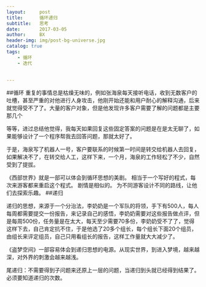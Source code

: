 ```yaml
---
layout:     post
title:      循环递归
subtitle:   思考
date:       2017-03-05
author:     BX
header-img: img/post-bg-universe.jpg
catalog: true
tags:
    - 循环
    - 迭代
    
    
---
```




##循环
  重复的事情总是枯燥无味的，例如张海泉每天接听电话，收到无数客户的吐槽，甚至严重的对他进行人身攻击，他刚开始还能和用户耐心的解释沟通，后来就觉得受不了了。大量的客户对象，但是他发现许多客户需要了解的问题都是主要那几个
	
	
   等等，进过总结他觉得，我每天如果回复这些固定答案的问题是在是太无聊了，如果能够设计了一个程序帮我去回答问题，那就太好了。

   于是，海泉写了机器人一号，客户要联系的时候第一时间是转交给机器人去回复，如果解决不了，在转交给人工，这样下来，一个月，海泉的工作轻松了不少，自然受到了提拔。
	
   《西部世界》就是一部可以体会到循环思想的美剧。
   相当于一个写好的程式，每次来游客都来重启这个程式。
   剧情是相似的。
   为不同游客设计不同的路线，让他们去探索乐趣。
##递归
  
  递归的思想，来源于一个分治法，李奶奶是一个军队的将领，手下有500人，每人每周都需要提交一份报告，来记录自己的感悟，李奶奶需要对这些报告做点评，但是每周500份，任务量是在太大，每天至少需要70多份，李奶奶受不了了，觉得这样下去，自己肯定抗不住，于是他选了20多个组长，每个组长下面20个组员，由组长来评定组员，自己只用看组长的报告，这样工作量就大大减少了。

   《盗梦空间》一部容易体会到递归思想的电源。从现实世界，到进入梦境，越来越深，对外界的刺激会越来越浅。
   
   尾递归：不需要得到子问题来还原上一层的问题，当递归到头就已经得到结果了。必须要知道递归的次数。

	
	
  